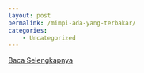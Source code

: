 ```yaml
---
layout: post
permalink: /mimpi-ada-yang-terbakar/
categories:
    - Uncategorized
---
```


[Baca Selengkapnya](/04)